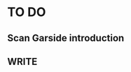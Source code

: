 # TO DO

## Scan Garside introduction

## WRITE

<!--- next steps for later?

## Index all 500 of Frank's Gothic Types?

## Note chapters, pagination, and epigraphs in spreadsheet

--->